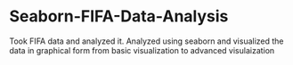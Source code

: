 # Seaborn-FIFA-Data-Analysis
Took FIFA data and analyzed it. Analyzed using seaborn and visualized the data in graphical form from basic visualization to advanced visulaization
